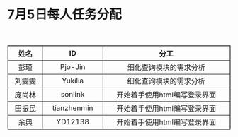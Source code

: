 # 7月5日每人任务分配<br>

<table border="1" class="table" cellpadding="0" cellspacing="0" >
  <th  width="200px"}>姓名</th>
  <th  width="200px">ID</th>
  <th  width="1000px">分工</th>
 
  <tr align="center">
    <td>彭瑾</td>
    <td>Pjo-Jin</td>
    <td>细化查询模块的需求分析</td>
  </tr>

  <tr align="center">
    <td>刘雯雯</td>
    <td>Yukilia</td>
    <td>细化查询模块的需求分析</td>
  </tr>

  <tr align="center">
    <td>庞尚林</td>
    <td>sonlink</td>
    <td>开始着手使用html编写登录界面</td>
  </tr>
  
  <tr align="center">
    <td>田振民</td>
    <td>tianzhenmin</td>
    <td>开始着手使用html编写登录界面</td>
  </tr>
  
  <tr align="center">
    <td>余典</td>
    <td>YD12138</td>
    <td>开始着手使用html编写登录界面</td>
  </tr>


</table>


 

